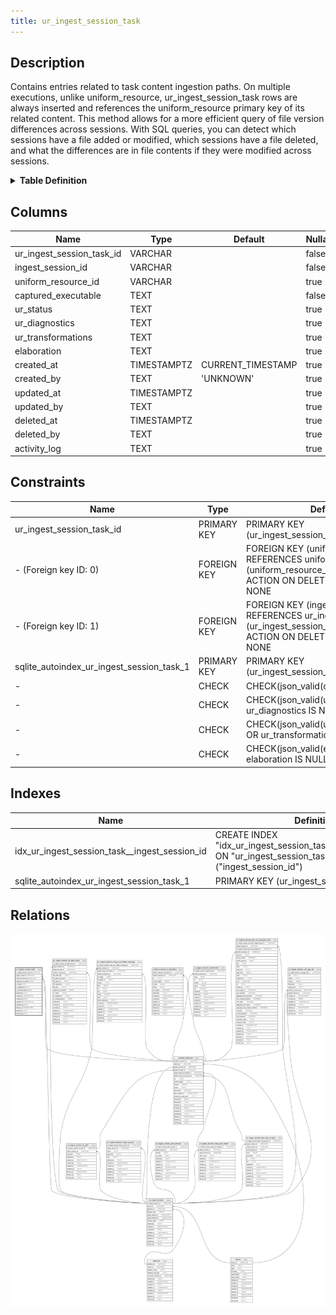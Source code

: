 ```yaml
---
title: ur_ingest_session_task
---
```


## Description

Contains entries related to task content ingestion paths. On multiple
executions, unlike uniform_resource, ur_ingest_session_task rows are always
inserted and references the uniform_resource primary key of its related content.
This method allows for a more efficient query of file version differences across
sessions. With SQL queries, you can detect which sessions have a file added or
modified, which sessions have a file deleted, and what the differences are in
file contents if they were modified across sessions.

<details>
<summary><strong>Table Definition</strong></summary>

```sql
CREATE TABLE "ur_ingest_session_task" (
    "ur_ingest_session_task_id" VARCHAR PRIMARY KEY NOT NULL,
    "ingest_session_id" VARCHAR NOT NULL,
    "uniform_resource_id" VARCHAR,
    "captured_executable" TEXT CHECK(json_valid(captured_executable)) NOT NULL,
    "ur_status" TEXT,
    "ur_diagnostics" TEXT CHECK(json_valid(ur_diagnostics) OR ur_diagnostics IS NULL),
    "ur_transformations" TEXT CHECK(json_valid(ur_transformations) OR ur_transformations IS NULL),
    "elaboration" TEXT CHECK(json_valid(elaboration) OR elaboration IS NULL),
    "created_at" TIMESTAMPTZ DEFAULT CURRENT_TIMESTAMP,
    "created_by" TEXT DEFAULT 'UNKNOWN',
    "updated_at" TIMESTAMPTZ,
    "updated_by" TEXT,
    "deleted_at" TIMESTAMPTZ,
    "deleted_by" TEXT,
    "activity_log" TEXT,
    FOREIGN KEY("ingest_session_id") REFERENCES "ur_ingest_session"("ur_ingest_session_id"),
    FOREIGN KEY("uniform_resource_id") REFERENCES "uniform_resource"("uniform_resource_id")
)
```

</details>

## Columns

| Name                      | Type        | Default           | Nullable | Parents                                                                             | Comment                                                 |
| ------------------------- | ----------- | ----------------- | -------- | ----------------------------------------------------------------------------------- | ------------------------------------------------------- |
| ur_ingest_session_task_id | VARCHAR     |                   | false    |                                                                                     | {"isSqlDomainZodDescrMeta":true,"isVarChar":true}       |
| ingest_session_id         | VARCHAR     |                   | false    | [ur_ingest_session](/docs/standard-library/rssd-schema/ur_ingest_session) | {"isSqlDomainZodDescrMeta":true,"isVarChar":true}       |
| uniform_resource_id       | VARCHAR     |                   | true     | [uniform_resource](/docs/standard-library/rssd-schema/uniform_resource)   | {"isSqlDomainZodDescrMeta":true,"isVarChar":true}       |
| captured_executable       | TEXT        |                   | false    |                                                                                     | {"isSqlDomainZodDescrMeta":true,"isJsonText":true}      |
| ur_status                 | TEXT        |                   | true     |                                                                                     |                                                         |
| ur_diagnostics            | TEXT        |                   | true     |                                                                                     | {"isSqlDomainZodDescrMeta":true,"isJsonText":true}      |
| ur_transformations        | TEXT        |                   | true     |                                                                                     | {"isSqlDomainZodDescrMeta":true,"isJsonText":true}      |
| elaboration               | TEXT        |                   | true     |                                                                                     | {"isSqlDomainZodDescrMeta":true,"isJsonText":true}      |
| created_at                | TIMESTAMPTZ | CURRENT_TIMESTAMP | true     |                                                                                     |                                                         |
| created_by                | TEXT        | 'UNKNOWN'         | true     |                                                                                     |                                                         |
| updated_at                | TIMESTAMPTZ |                   | true     |                                                                                     |                                                         |
| updated_by                | TEXT        |                   | true     |                                                                                     |                                                         |
| deleted_at                | TIMESTAMPTZ |                   | true     |                                                                                     |                                                         |
| deleted_by                | TEXT        |                   | true     |                                                                                     |                                                         |
| activity_log              | TEXT        |                   | true     |                                                                                     | {"isSqlDomainZodDescrMeta":true,"isJsonSqlDomain":true} |

## Constraints

| Name                                      | Type        | Definition                                                                                                                             |
| ----------------------------------------- | ----------- | -------------------------------------------------------------------------------------------------------------------------------------- |
| ur_ingest_session_task_id                 | PRIMARY KEY | PRIMARY KEY (ur_ingest_session_task_id)                                                                                                |
| - (Foreign key ID: 0)                     | FOREIGN KEY | FOREIGN KEY (uniform_resource_id) REFERENCES uniform_resource (uniform_resource_id) ON UPDATE NO ACTION ON DELETE NO ACTION MATCH NONE |
| - (Foreign key ID: 1)                     | FOREIGN KEY | FOREIGN KEY (ingest_session_id) REFERENCES ur_ingest_session (ur_ingest_session_id) ON UPDATE NO ACTION ON DELETE NO ACTION MATCH NONE |
| sqlite_autoindex_ur_ingest_session_task_1 | PRIMARY KEY | PRIMARY KEY (ur_ingest_session_task_id)                                                                                                |
| -                                         | CHECK       | CHECK(json_valid(captured_executable))                                                                                                 |
| -                                         | CHECK       | CHECK(json_valid(ur_diagnostics) OR ur_diagnostics IS NULL)                                                                            |
| -                                         | CHECK       | CHECK(json_valid(ur_transformations) OR ur_transformations IS NULL)                                                                    |
| -                                         | CHECK       | CHECK(json_valid(elaboration) OR elaboration IS NULL)                                                                                  |

## Indexes

| Name                                          | Definition                                                                                                    |
| --------------------------------------------- | ------------------------------------------------------------------------------------------------------------- |
| idx_ur_ingest_session_task__ingest_session_id | CREATE INDEX "idx_ur_ingest_session_task__ingest_session_id" ON "ur_ingest_session_task"("ingest_session_id") |
| sqlite_autoindex_ur_ingest_session_task_1     | PRIMARY KEY (ur_ingest_session_task_id)                                                                       |

## Relations

![er](../../../../../../assets/ur_ingest_session_task.svg)
